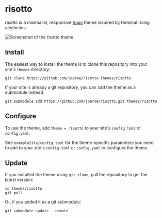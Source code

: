 # risotto

risotto is a minimalist, responsive [hugo](https://gohugo.io) theme inspired by terminal ricing aesthetics.

![Screenshot of the risotto theme](https://raw.githubusercontent.com/joeroe/risotto/master/images/screenshot.png)

## Install

The easiest way to install the theme is to clone this repository into your site's `themes` directory:

```shell
git clone https://github.com/joeroe/risotto themes/risotto
```

If your site is already a git repository, you can add the theme as a submodule instead:

```shell
git submodule add https://github.com/joeroe/risotto.git themes/risotto
```

## Configure

To use the theme, add `theme = risotto` to your site's `config.toml` or `config.yaml`.

See `exampleSite/config.toml` for the theme-specific parameters you need to add to your site's `config.toml` or `config.yaml` to configure the theme.

## Update

If you installed the theme using `git clone`, pull the repository to get the latest version:

```shell
cd themes/risotto
git pull
```

Or, if you added it as a git submodule:

```shell
git submodule update --remote
```


